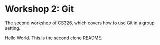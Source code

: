 # Workshop 2: Git

The second workshop of CS326, which covers how to use Git in a group setting.

Hello World. This is the second clone README.
